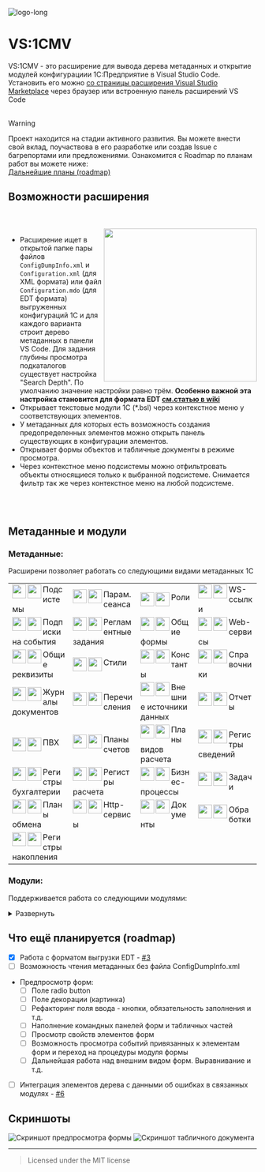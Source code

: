 ![logo-long](https://github.com/Bayselonarrend/vscode-1c-metadata-viewer/assets/105596284/31fa7640-7d7d-4b6c-8099-c11f3a1e6c75)

# VS:1CMV

VS:1CMV - это расширение для вывода дерева метаданных и открытие модулей конфигурациии 1С:Предприятие в Visual Studio Code. Установить его можно [со страницы расширения Visual Studio Marketplace](https://marketplace.visualstudio.com/items?itemName=Zerobig.vscode-1c-metadata-viewer) через браузер или встроенную панель расширений VS Code
<br><br>

> [!WARNING]  
> Проект находится на стадии активного развития. Вы можете внести свой вклад, поучаствова в его разработке или создав Issue с багрепортами или предложениями. Ознакомится с Roadmap по планам работ вы можете ниже:<br>
> [Дальнейшие планы (roadmap)](#что-ещё-планируется-roadmap)

## Возможности расширения

<br><br>
<img src="https://github.com/Bayselonarrend/vscode-1c-metadata-viewer/assets/105596284/1a628629-8f22-445f-aad4-a062e75fe9ba" align=right width=310>

* Расширение ищет в открытой папке пары файлов `ConfigDumpInfo.xml` и `Configuration.xml` (для XML формата) или файл `Configuration.mdo` (для EDT формата) выгруженных конфигураций 1С и для каждого варианта строит дерево метаданных в панели VS Code. Для задания глубины просмотра подкаталогов существует настройка "Search Depth". По умолчанию значение настройки равно трём. **Особенно важной эта настройка становится для формата EDT [см.статью в wiki](https://github.com/zerobig/vscode-1c-metadata-viewer/wiki/%D0%9D%D0%B5-%D0%BD%D0%B0%D1%85%D0%BE%D0%B4%D0%B8%D1%82-%D0%BF%D1%80%D0%BE%D0%B5%D0%BA%D1%82-%D0%B2-%D1%84%D0%BE%D1%80%D0%BC%D0%B0%D1%82%D0%B5-EDT)**
* Открывает текстовые модули 1С (*.bsl) через контекстное меню у соответствующих элементов.
* У метаданных для которых есть возможность создания предопределенных элементов можно открыть панель существующих в конфигурации элементов.
* Открывает формы объектов и табличные документы в режиме просмотра.
* Через контекстное меню подсистемы можно отфильтровать объекты относящиеся только к выбранной подсистеме. Снимается фильтр так же через контекстное меню на любой подсистеме.

<br><br>

## Метаданные и модули


### Метаданные:

Расширени позволяет работать со следующими видами метаданных 1С

<table>
  <tr>
    <td>
      <img src="https://raw.githubusercontent.com/Bayselonarrend/vscode-1c-metadata-viewer/main/resources/light/subsystem.svg#gh-light-mode-only" width=28 align=left>
      <img src="https://raw.githubusercontent.com/Bayselonarrend/vscode-1c-metadata-viewer/main/resources/dark/subsystem.svg#gh-dark-mode-only" width=28 align=left>
      Подсистемы
    </td>
    <td>
      <img src="https://raw.githubusercontent.com/Bayselonarrend/vscode-1c-metadata-viewer/main/resources/light/sessionParameter.svg#gh-light-mode-only" width=28 align=left>
      <img src="https://raw.githubusercontent.com/Bayselonarrend/vscode-1c-metadata-viewer/main/resources/dark/sessionParameter.svg#gh-dark-mode-only" width=28 align=left>
      Парам. сеанса
    </td>
    <td>
      <img src="https://raw.githubusercontent.com/Bayselonarrend/vscode-1c-metadata-viewer/main/resources/light/role.svg#gh-light-mode-only" width=28 align=left>
      <img src="https://raw.githubusercontent.com/Bayselonarrend/vscode-1c-metadata-viewer/main/resources/dark/role.svg#gh-dark-mode-only" width=28 align=left>
      Роли
    </td>
    <td>
      <img src="https://raw.githubusercontent.com/Bayselonarrend/vscode-1c-metadata-viewer/main/resources/light/wsLink.svg#gh-light-mode-only" width=28 align=left>
      <img src="https://raw.githubusercontent.com/Bayselonarrend/vscode-1c-metadata-viewer/main/resources/dark/wsLink.svg#gh-dark-mode-only" width=28 align=left>
      WS-ссылки
    </td>
  </tr>

  <tr>
    <td>
      <img src="https://raw.githubusercontent.com/Bayselonarrend/vscode-1c-metadata-viewer/main/resources/light/eventSubscription.svg#gh-light-mode-only" width=28 align=left>
      <img src="https://raw.githubusercontent.com/Bayselonarrend/vscode-1c-metadata-viewer/main/resources/dark/eventSubscription.svg#gh-dark-mode-only" width=28 align=left>
      Подписки на события
    </td>
    <td>
      <img src="https://raw.githubusercontent.com/Bayselonarrend/vscode-1c-metadata-viewer/main/resources/light/scheduledJob.svg#gh-light-mode-only" width=28 align=left>
      <img src="https://raw.githubusercontent.com/Bayselonarrend/vscode-1c-metadata-viewer/main/resources/dark/scheduledJob.svg#gh-dark-mode-only" width=28 align=left>
      Регламентные задания
    </td>
    <td>
      <img src="https://raw.githubusercontent.com/Bayselonarrend/vscode-1c-metadata-viewer/main/resources/light/form.svg#gh-light-mode-only" width=28 align=left>
      <img src="https://raw.githubusercontent.com/Bayselonarrend/vscode-1c-metadata-viewer/main/resources/dark/form.svg#gh-dark-mode-only" width=28 align=left>
      Общие формы
    </td>
    <td>
      <img src="https://raw.githubusercontent.com/Bayselonarrend/vscode-1c-metadata-viewer/main/resources/light/ws.svg#gh-light-mode-only" width=28 align=left>
      <img src="https://raw.githubusercontent.com/Bayselonarrend/vscode-1c-metadata-viewer/main/resources/dark/ws.svg#gh-dark-mode-only" width=28 align=left>
      Web-сервисы
    </td>

  </tr>

  <tr>
    <td>  
      <img src="https://raw.githubusercontent.com/Bayselonarrend/vscode-1c-metadata-viewer/main/resources/light/common.svg#gh-light-mode-only" width=28 align=left>
      <img src="https://raw.githubusercontent.com/Bayselonarrend/vscode-1c-metadata-viewer/main/resources/dark/common.svg#gh-dark-mode-only" width=28 align=left>
      Общие реквизиты
    </td>
    <td>
      <img src="https://raw.githubusercontent.com/Bayselonarrend/vscode-1c-metadata-viewer/main/resources/light/style.svg#gh-light-mode-only" width=28 align=left>
      <img src="https://raw.githubusercontent.com/Bayselonarrend/vscode-1c-metadata-viewer/main/resources/dark/style.svg#gh-dark-mode-only" width=28 align=left>
      Стили
    </td>
    <td>
      <img src="https://raw.githubusercontent.com/Bayselonarrend/vscode-1c-metadata-viewer/main/resources/light/constant.svg#gh-light-mode-only" width=28 align=left>
      <img src="https://raw.githubusercontent.com/Bayselonarrend/vscode-1c-metadata-viewer/main/resources/dark/constant.svg#gh-dark-mode-only" width=28 align=left>
      Константы
    </td>
    <td>
      <img src="https://raw.githubusercontent.com/Bayselonarrend/vscode-1c-metadata-viewer/main/resources/light/catalog.svg#gh-light-mode-only" width=28 align=left>
      <img src="https://raw.githubusercontent.com/Bayselonarrend/vscode-1c-metadata-viewer/main/resources/dark/catalog.svg#gh-dark-mode-only" width=28 align=left>
      Справочники
    </td>
 
  </tr>

  <tr>
    <td>
      <img src="https://raw.githubusercontent.com/Bayselonarrend/vscode-1c-metadata-viewer/main/resources/light/documentJournal.svg#gh-light-mode-only" width=28 align=left>
      <img src="https://raw.githubusercontent.com/Bayselonarrend/vscode-1c-metadata-viewer/main/resources/dark/documentJournal.svg#gh-dark-mode-only" width=28 align=left>
      Журналы документов
    </td>
    <td>
      <img src="https://raw.githubusercontent.com/Bayselonarrend/vscode-1c-metadata-viewer/main/resources/light/enum.svg#gh-light-mode-only" width=28 align=left>
      <img src="https://raw.githubusercontent.com/Bayselonarrend/vscode-1c-metadata-viewer/main/resources/dark/enum.svg#gh-dark-mode-only" width=28 align=left>
      Перечисления
    </td>
    <td>
      <img src="https://raw.githubusercontent.com/Bayselonarrend/vscode-1c-metadata-viewer/main/resources/light/externalDataSource.svg#gh-light-mode-only" width=28 align=left>
      <img src="https://raw.githubusercontent.com/Bayselonarrend/vscode-1c-metadata-viewer/main/resources/dark/externalDataSource.svg#gh-dark-mode-only" width=28 align=left>
      Внешние источники данных
    </td>  
    <td>
      <img src="https://raw.githubusercontent.com/Bayselonarrend/vscode-1c-metadata-viewer/main/resources/light/report.svg#gh-light-mode-only" width=28 align=left>
      <img src="https://raw.githubusercontent.com/Bayselonarrend/vscode-1c-metadata-viewer/main/resources/dark/report.svg#gh-dark-mode-only" width=28 align=left>
      Отчеты
    </td>
  </tr>

  <tr>
    <td>
      <img src="https://raw.githubusercontent.com/Bayselonarrend/vscode-1c-metadata-viewer/main/resources/light/chartsOfCharacteristicType.svg#gh-light-mode-only" width=28 align=left>
      <img src="https://raw.githubusercontent.com/Bayselonarrend/vscode-1c-metadata-viewer/main/resources/dark/chartsOfCharacteristicType.svg#gh-dark-mode-only" width=28 align=left>
      ПВХ
    </td>
    <td>
      <img src="https://raw.githubusercontent.com/Bayselonarrend/vscode-1c-metadata-viewer/main/resources/light/chartsOfAccount.svg#gh-light-mode-only" width=28 align=left>
      <img src="https://raw.githubusercontent.com/Bayselonarrend/vscode-1c-metadata-viewer/main/resources/dark/chartsOfAccount.svg#gh-dark-mode-only" width=28 align=left>
      Планы счетов
    </td>
    <td>
      <img src="https://raw.githubusercontent.com/Bayselonarrend/vscode-1c-metadata-viewer/main/resources/light/chartsOfCalculationType.svg#gh-light-mode-only" width=28 align=left>
      <img src="https://raw.githubusercontent.com/Bayselonarrend/vscode-1c-metadata-viewer/main/resources/dark/chartsOfCalculationType.svg#gh-dark-mode-only" width=28 align=left>
      Планы видов расчета
    </td>
    <td>
      <img src="https://raw.githubusercontent.com/Bayselonarrend/vscode-1c-metadata-viewer/main/resources/light/informationRegister.svg#gh-light-mode-only" width=28 align=left>
      <img src="https://raw.githubusercontent.com/Bayselonarrend/vscode-1c-metadata-viewer/main/resources/dark/informationRegister.svg#gh-dark-mode-only" width=28 align=left>
      Регистры сведений
    </td>

   </tr>
   <tr>
     <td>
      <img src="https://raw.githubusercontent.com/Bayselonarrend/vscode-1c-metadata-viewer/main/resources/light/accountingRegister.svg#gh-light-mode-only" width=28 align=left>
      <img src="https://raw.githubusercontent.com/Bayselonarrend/vscode-1c-metadata-viewer/main/resources/dark/accountingRegister.svg#gh-dark-mode-only" width=28 align=left>
      Регистры бухгалтерии
    </td>
    <td>
      <img src="https://raw.githubusercontent.com/Bayselonarrend/vscode-1c-metadata-viewer/main/resources/light/calculationRegister.svg#gh-light-mode-only" width=28 align=left>
      <img src="https://raw.githubusercontent.com/Bayselonarrend/vscode-1c-metadata-viewer/main/resources/dark/calculationRegister.svg#gh-dark-mode-only" width=28 align=left>
      Регистры расчета
    </td>
    <td>
      <img src="https://raw.githubusercontent.com/Bayselonarrend/vscode-1c-metadata-viewer/main/resources/light/businessProcess.svg#gh-light-mode-only" width=28 align=left>
      <img src="https://raw.githubusercontent.com/Bayselonarrend/vscode-1c-metadata-viewer/main/resources/dark/businessProcess.svg#gh-dark-mode-only" width=28 align=left>
      Бизнес-процессы
    </td>
    <td>
      <img src="https://raw.githubusercontent.com/Bayselonarrend/vscode-1c-metadata-viewer/main/resources/light/task.svg#gh-light-mode-only" width=28 align=left>
      <img src="https://raw.githubusercontent.com/Bayselonarrend/vscode-1c-metadata-viewer/main/resources/dark/task.svg#gh-dark-mode-only" width=28 align=left>
      Задачи
    </td>
   </tr>
   <tr>
     <td>
      <img src="https://raw.githubusercontent.com/Bayselonarrend/vscode-1c-metadata-viewer/main/resources/light/exchangePlan.svg#gh-light-mode-only" width=28 align=left>
      <img src="https://raw.githubusercontent.com/Bayselonarrend/vscode-1c-metadata-viewer/main/resources/dark/exchangePlan.svg#gh-dark-mode-only" width=28 align=left>
      Планы обмена
    </td>
    <td>
      <img src="https://raw.githubusercontent.com/Bayselonarrend/vscode-1c-metadata-viewer/main/resources/light/http.svg#gh-light-mode-only" width=28 align=left>
      <img src="https://raw.githubusercontent.com/Bayselonarrend/vscode-1c-metadata-viewer/main/resources/dark/http.svg#gh-dark-mode-only" width=28 align=left>
      Http-сервисы
    </td>
    <td>
      <img src="https://raw.githubusercontent.com/Bayselonarrend/vscode-1c-metadata-viewer/main/resources/light/document.svg#gh-light-mode-only" width=28 align=left>
      <img src="https://raw.githubusercontent.com/Bayselonarrend/vscode-1c-metadata-viewer/main/resources/dark/document.svg#gh-dark-mode-only" width=28 align=left>
      Документы
    </td> 
    <td>
      <img src="https://raw.githubusercontent.com/Bayselonarrend/vscode-1c-metadata-viewer/main/resources/light/dataProcessor.svg#gh-light-mode-only" width=28 align=left>
      <img src="https://raw.githubusercontent.com/Bayselonarrend/vscode-1c-metadata-viewer/main/resources/dark/dataProcessor.svg#gh-dark-mode-only" width=28 align=left>
      Обработки
    </td>
   </tr>
   <tr>
    <td>
      <img src="https://raw.githubusercontent.com/Bayselonarrend/vscode-1c-metadata-viewer/main/resources/light/accumulationRegister.svg#gh-light-mode-only" width=28 align=left>
      <img src="https://raw.githubusercontent.com/Bayselonarrend/vscode-1c-metadata-viewer/main/resources/dark/accumulationRegister.svg#gh-dark-mode-only" width=28 align=left>
      Регистры накопления
    </td>
   </tr>
</table>


### Модули:

Поддерживается работа со следующими модулями:

<details>
  <summary>Развернуть</summary>
  <br>

  * Модуль приложения
  * Модуль сеанса
  * Общий модуль
  * Модуль объекта
  * Модуль менеджера
  * Модуль формы
  * Модуль команды
  * Модуль записи
  * Модуль менеджера значения (для констант)

</details>

## Что ещё планируется (roadmap)

- [x] Работа с форматом выгрузки EDT - [#3](https://github.com/zerobig/vscode-1c-metadata-viewer/issues/3)
- [ ] Возможность чтения метаданных без файла ConfigDumpInfo.xml
- Предпросмотр форм:
  - [ ] Поле radio button
  - [ ] Поле декорации (картинка)
  - [ ] Рефакторинг поля ввода - кнопки, обязательность заполнения и т.д.
  - [ ] Наполнение командных панелей форм и табличных частей
  - [ ] Просмотр свойств элементов форм
  - [ ] Возможность просмотра событий привязанных к элементам форм и переход на процедуры модуля формы
  - [ ] Дальнейшая работа над внешним видом форм. Выравнивание и т.д.
- [ ] Интеграция элементов дерева с данными об ошибках в связанных модулях - [#6](https://github.com/zerobig/vscode-1c-metadata-viewer/issues/6)

## Скриншоты


![Скриншот предпросмотра формы](/resources/screenshot_2.png)
![Скриншот табличного документа](/resources/screenshot_1.png)

<hr>

> Licensed under the MIT license

